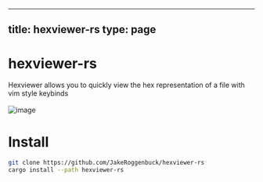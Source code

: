 
---
title: hexviewer-rs
type: page
---
# hexviewer-rs
Hexviewer allows you to quickly view the hex representation of a file with vim style keybinds<br><br>
![image](https://user-images.githubusercontent.com/35516367/117053781-3bb6ac80-acce-11eb-9b01-5bccd4396191.png)

# Install
```sh
git clone https://github.com/JakeRoggenbuck/hexviewer-rs
cargo install --path hexviewer-rs
```
